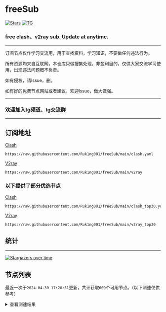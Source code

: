 # freeSub
[![Stars](https://img.shields.io/github/stars/Ruk1ng001/freeSub)](https://github.com/Ruk1ng001/freeSub/stargazers)
[![TG](https://img.shields.io/badge/Telegram-gray?logo=Telegram)](https://t.me/Ruk1ng001)
### free clash、v2ray sub. Update at anytime.

---

订阅节点仅作学习交流用，用于查找资料，学习知识，不要做任何违法行为。

所有资源均来自互联网，本仓库只做搜集处理，非盈利目的，仅供大家交流学习使用，出现违法问题概不负责。

如有侵权，请Issue，删。

如有好的免费节点网站或者建议，欢迎Issue，做大做强。

---

### 欢迎加入[tg频道](https://t.me/Ruk1ng001)、[tg交流群](https://t.me/+-e-b04EE5Cw2NmU1)

---

## 订阅地址
[Clash](https://raw.githubusercontent.com/Ruk1ng001/freeSub/main/clash.yaml)
```
https://raw.githubusercontent.com/Ruk1ng001/freeSub/main/clash.yaml
```
[V2ray](https://raw.githubusercontent.com/Ruk1ng001/freeSub/main/v2ray)
```
https://raw.githubusercontent.com/Ruk1ng001/freeSub/main/v2ray
```
### 以下提供了部分优选节点

[Clash](https://raw.githubusercontent.com/Ruk1ng001/freeSub/main/clash_top30.yaml)
```
https://raw.githubusercontent.com/Ruk1ng001/freeSub/main/clash_top30.yaml
```
[V2ray](https://raw.githubusercontent.com/Ruk1ng001/freeSub/main/v2ray_top30)
```
https://raw.githubusercontent.com/Ruk1ng001/freeSub/main/v2ray_top30
```

## 统计

---

[![Stargazers over time](https://starchart.cc/Ruk1ng001/freeSub.svg)](https://starchart.cc/Ruk1ng001/freeSub)

## 节点列表

最近一次于`2024-04-30 17:20:51`更新，共计获取`609`个可用节点。（以下测速仅供参考）

<details> <summary>查看测速结果</summary>

| 序号 | 节点 | 带宽 | 延迟 |
|:--:|:--:|:--:|:--:|
 | 1 | github.com/Ruk1ng001_1327252134 | 1.69MB/s | 439.00ms |
 | 2 | github.com/Ruk1ng001_-1309194857 | 1.65MB/s | 444.00ms |
 | 3 | github.com/Ruk1ng001_626559234 | 1.62MB/s | 463.00ms |
 | 4 | github.com/Ruk1ng001_-998442850 | 1.54MB/s | 510.00ms |
 | 5 | github.com/Ruk1ng001_-2108125779 | 1.52MB/s | 472.00ms |
 | 6 | github.com/Ruk1ng001_-531640239 | 1.52MB/s | 480.00ms |
 | 7 | github.com/Ruk1ng001_282434535 | 1.52MB/s | 508.00ms |
 | 8 | github.com/Ruk1ng001_-77459827 | 1.50MB/s | 485.00ms |
 | 9 | github.com/Ruk1ng001_-1186588292 | 1.49MB/s | 472.00ms |
 | 10 | github.com/Ruk1ng001_-2116803801 | 1.45MB/s | 498.00ms |
 | 11 | github.com/Ruk1ng001_1410094828 | 1.45MB/s | 501.00ms |
 | 12 | github.com/Ruk1ng001_446886979 | 1.44MB/s | 503.00ms |
 | 13 | github.com/Ruk1ng001_-1873811878 | 1.43MB/s | 494.00ms |
 | 14 | github.com/Ruk1ng001_856261957 | 1.42MB/s | 550.00ms |
 | 15 | github.com/Ruk1ng001_1870798677 | 1.39MB/s | 537.00ms |
 | 16 | github.com/Ruk1ng001_-1604217019 | 1.38MB/s | 450.00ms |
 | 17 | github.com/Ruk1ng001_275396915 | 1.38MB/s | 517.00ms |
 | 18 | github.com/Ruk1ng001_735593585 | 1.37MB/s | 469.00ms |
 | 19 | github.com/Ruk1ng001_-568126009 | 1.37MB/s | 543.00ms |
 | 20 | github.com/Ruk1ng001_777700868 | 1.36MB/s | 428.00ms |
 | 21 | github.com/Ruk1ng001_-2138724128 | 1.36MB/s | 575.00ms |
 | 22 | github.com/Ruk1ng001_-701248042 | 1.35MB/s | 567.00ms |
 | 23 | github.com/Ruk1ng001_-1925795376 | 1.34MB/s | 544.00ms |
 | 24 | github.com/Ruk1ng001_1453958981 | 1.33MB/s | 581.00ms |
 | 25 | github.com/Ruk1ng001_231109008 | 1.32MB/s | 577.00ms |
 | 26 | github.com/Ruk1ng001_1377696017 | 1.31MB/s | 548.00ms |
 | 27 | github.com/Ruk1ng001_-734276763 | 1.29MB/s | 510.00ms |
 | 28 | github.com/Ruk1ng001_138898346 | 1.26MB/s | 564.00ms |
 | 29 | github.com/Ruk1ng001_-72686330 | 1.25MB/s | 471.00ms |
 | 30 | github.com/Ruk1ng001_-1216960561 | 1.24MB/s | 534.00ms |
 | 31 | github.com/Ruk1ng001_-50789099 | 1.22MB/s | 584.00ms |
 | 32 | github.com/Ruk1ng001_-1888079927 | 1.21MB/s | 646.00ms |
 | 33 | github.com/Ruk1ng001_2096896623 | 1.21MB/s | 642.00ms |
 | 34 | github.com/Ruk1ng001_1811181107 | 1.19MB/s | 619.00ms |
 | 35 | github.com/Ruk1ng001_1166538568 | 1.17MB/s | 539.00ms |
 | 36 | github.com/Ruk1ng001_1182001113 | 1.16MB/s | 664.00ms |
 | 37 | github.com/Ruk1ng001_-1136375366 | 1.16MB/s | 601.00ms |
 | 38 | github.com/Ruk1ng001_-1071779737 | 1.15MB/s | 594.00ms |
 | 39 | github.com/Ruk1ng001_1924843431 | 1.15MB/s | 594.00ms |
 | 40 | github.com/Ruk1ng001_924727498 | 1.15MB/s | 670.00ms |
 | 41 | github.com/Ruk1ng001_653986276 | 1.15MB/s | 685.00ms |
 | 42 | github.com/Ruk1ng001_2071703730 | 1.11MB/s | 658.00ms |
 | 43 | github.com/Ruk1ng001_-1709929798 | 1.11MB/s | 621.00ms |
 | 44 | github.com/Ruk1ng001_810658965 | 1.11MB/s | 396.00ms |
 | 45 | github.com/Ruk1ng001_-1415195618 | 1.10MB/s | 671.00ms |
 | 46 | github.com/Ruk1ng001_782415132 | 1.09MB/s | 535.00ms |
 | 47 | github.com/Ruk1ng001_308458359 | 1.09MB/s | 619.00ms |
 | 48 | github.com/Ruk1ng001_-1772344400 | 1.09MB/s | 654.00ms |
 | 49 | github.com/Ruk1ng001_585527989 | 1.08MB/s | 707.00ms |
 | 50 | github.com/Ruk1ng001_-755456810 | 1.08MB/s | 707.00ms |
 | 51 | github.com/Ruk1ng001_-425528234 | 1.08MB/s | 693.00ms |
 | 52 | github.com/Ruk1ng001_1045673273 | 1.07MB/s | 729.00ms |
 | 53 | github.com/Ruk1ng001_-1888583703 | 1.06MB/s | 572.00ms |
 | 54 | github.com/Ruk1ng001_-1234708147 | 1.06MB/s | 638.00ms |
 | 55 | github.com/Ruk1ng001_971860793 | 1.05MB/s | 719.00ms |
 | 56 | github.com/Ruk1ng001_2010002647 | 1.04MB/s | 586.00ms |
 | 57 | github.com/Ruk1ng001_1642166687 | 1.04MB/s | 350.00ms |
 | 58 | github.com/Ruk1ng001_-567240282 | 1.04MB/s | 560.00ms |
 | 59 | github.com/Ruk1ng001_-1642793750 | 1.04MB/s | 707.00ms |
 | 60 | github.com/Ruk1ng001_-153782653 | 1.04MB/s | 525.00ms |
 | 61 | github.com/Ruk1ng001_282268277 | 1.03MB/s | 748.00ms |
 | 62 | github.com/Ruk1ng001_71355846 | 1.03MB/s | 708.00ms |
 | 63 | github.com/Ruk1ng001_-597142342 | 1.03MB/s | 614.00ms |
 | 64 | github.com/Ruk1ng001_682527647 | 1.03MB/s | 758.00ms |
 | 65 | github.com/Ruk1ng001_-467817234 | 1.03MB/s | 643.00ms |
 | 66 | github.com/Ruk1ng001_-707110634 | 1.03MB/s | 615.00ms |
 | 67 | github.com/Ruk1ng001_1556211124 | 1.01MB/s | 741.00ms |
 | 68 | github.com/Ruk1ng001_734757841 | 1.01MB/s | 726.00ms |
 | 69 | github.com/Ruk1ng001_-993462027 | 1.01MB/s | 760.00ms |
 | 70 | github.com/Ruk1ng001_-1238035414 | 1.00MB/s | 653.00ms |
 | 71 | github.com/Ruk1ng001_107634401 | 1020.00KB/s | 760.00ms |
 | 72 | github.com/Ruk1ng001_-1578979858 | 1010.40KB/s | 810.00ms |
 | 73 | github.com/Ruk1ng001_-2118448033 | 1008.77KB/s | 564.00ms |
 | 74 | github.com/Ruk1ng001_1942222370 | 993.88KB/s | 856.00ms |
 | 75 | github.com/Ruk1ng001_-1809809986 | 990.72KB/s | 692.00ms |
 | 76 | github.com/Ruk1ng001_1072752017 | 985.90KB/s | 843.00ms |
 | 77 | github.com/Ruk1ng001_1419532988 | 972.93KB/s | 682.00ms |
 | 78 | github.com/Ruk1ng001_-483499846 | 966.28KB/s | 752.00ms |
 | 79 | github.com/Ruk1ng001_-824913966 | 965.42KB/s | 651.00ms |
 | 80 | github.com/Ruk1ng001_769386145 | 954.48KB/s | 763.00ms |
 | 81 | github.com/Ruk1ng001_-598245319 | 953.41KB/s | 590.00ms |
 | 82 | github.com/Ruk1ng001_-1008720777 | 945.32KB/s | 775.00ms |
 | 83 | github.com/Ruk1ng001_-788294961 | 941.32KB/s | 798.00ms |
 | 84 | github.com/Ruk1ng001_1633485633 | 936.35KB/s | 865.00ms |
 | 85 | github.com/Ruk1ng001_1935335904 | 931.45KB/s | 675.00ms |
 | 86 | github.com/Ruk1ng001_1821805418 | 926.89KB/s | 793.00ms |
 | 87 | github.com/Ruk1ng001_1265275815 | 923.12KB/s | 533.00ms |
 | 88 | github.com/Ruk1ng001_-1577984427 | 922.86KB/s | 871.00ms |
 | 89 | github.com/Ruk1ng001_-194427570 | 920.73KB/s | 876.00ms |
 | 90 | github.com/Ruk1ng001_-1435044134 | 918.65KB/s | 733.00ms |
 | 91 | github.com/Ruk1ng001_1129676897 | 903.08KB/s | 580.00ms |
 | 92 | github.com/Ruk1ng001_-517348931 | 898.34KB/s | 678.00ms |
 | 93 | github.com/Ruk1ng001_900429189 | 886.99KB/s | 779.00ms |
 | 94 | github.com/Ruk1ng001_816734664 | 884.75KB/s | 663.00ms |
 | 95 | github.com/Ruk1ng001_1221215248 | 875.00KB/s | 864.00ms |
 | 96 | github.com/Ruk1ng001_-495140266 | 872.35KB/s | 850.00ms |
 | 97 | github.com/Ruk1ng001_-434239638 | 870.65KB/s | 773.00ms |
 | 98 | github.com/Ruk1ng001_-944008454 | 860.90KB/s | 882.00ms |
 | 99 | github.com/Ruk1ng001_1137806848 | 858.82KB/s | 680.00ms |
 | 100 | github.com/Ruk1ng001_-419469399 | 849.37KB/s | 360.00ms |
 | 101 | github.com/Ruk1ng001_1304310773 | 849.18KB/s | 718.00ms |
 | 102 | github.com/Ruk1ng001_-257165990 | 848.85KB/s | 716.00ms |
 | 103 | github.com/Ruk1ng001_1886975613 | 846.95KB/s | 670.00ms |
 | 104 | github.com/Ruk1ng001_1641710100 | 843.12KB/s | 585.00ms |
 | 105 | github.com/Ruk1ng001_-1088634952 | 835.92KB/s | 689.00ms |
 | 106 | github.com/Ruk1ng001_-873317885 | 833.98KB/s | 797.00ms |
 | 107 | github.com/Ruk1ng001_-1421396774 | 833.15KB/s | 886.00ms |
 | 108 | github.com/Ruk1ng001_1106085003 | 832.18KB/s | 582.00ms |
 | 109 | github.com/Ruk1ng001_-240870758 | 830.29KB/s | 731.00ms |
 | 110 | github.com/Ruk1ng001_1874352094 | 829.61KB/s | 720.00ms |
 | 111 | github.com/Ruk1ng001_229826594 | 814.07KB/s | 725.00ms |
 | 112 | github.com/Ruk1ng001_-478845554 | 805.95KB/s | 887.00ms |
 | 113 | github.com/Ruk1ng001_629478489 | 798.58KB/s | 807.00ms |
 | 114 | github.com/Ruk1ng001_1021448339 | 795.90KB/s | 519.00ms |
 | 115 | github.com/Ruk1ng001_878750351 | 795.65KB/s | 349.00ms |
 | 116 | github.com/Ruk1ng001_-37944434 | 789.70KB/s | 989.00ms |
 | 117 | github.com/Ruk1ng001_642084757 | 788.00KB/s | 776.00ms |
 | 118 | github.com/Ruk1ng001_908448755 | 785.29KB/s | 585.00ms |
 | 119 | github.com/Ruk1ng001_477423440 | 773.68KB/s | 935.00ms |
 | 120 | github.com/Ruk1ng001_2047944952 | 761.58KB/s | 754.00ms |
 | 121 | github.com/Ruk1ng001_1788757087 | 761.09KB/s | 478.00ms |
 | 122 | github.com/Ruk1ng001_2130424477 | 755.76KB/s | 290.00ms |
 | 123 | github.com/Ruk1ng001_-1900273635 | 748.72KB/s | 861.00ms |
 | 124 | github.com/Ruk1ng001_395831772 | 748.65KB/s | 895.00ms |
 | 125 | github.com/Ruk1ng001_-255046126 | 748.58KB/s | 906.00ms |
 | 126 | github.com/Ruk1ng001_374316879 | 746.27KB/s | 1074.00ms |
 | 127 | github.com/Ruk1ng001_383611653 | 743.94KB/s | 642.00ms |
 | 128 | github.com/Ruk1ng001_1338778295 | 718.38KB/s | 577.00ms |
 | 129 | github.com/Ruk1ng001_522134448 | 717.72KB/s | 885.00ms |
 | 130 | github.com/Ruk1ng001_1435278059 | 712.38KB/s | 846.00ms |
 | 131 | github.com/Ruk1ng001_1254918328 | 707.17KB/s | 747.00ms |
 | 132 | github.com/Ruk1ng001_-677114025 | 707.02KB/s | 571.00ms |
 | 133 | github.com/Ruk1ng001_3363193 | 703.35KB/s | 901.00ms |
 | 134 | github.com/Ruk1ng001_-572057280 | 694.20KB/s | 730.00ms |
 | 135 | github.com/Ruk1ng001_-86064810 | 688.47KB/s | 964.00ms |
 | 136 | github.com/Ruk1ng001_-1133540955 | 687.38KB/s | 1188.00ms |
 | 137 | github.com/Ruk1ng001_-1719116152 | 686.00KB/s | 995.00ms |
 | 138 | github.com/Ruk1ng001_952073187 | 680.34KB/s | 994.00ms |
 | 139 | github.com/Ruk1ng001_-523261512 | 678.55KB/s | 721.00ms |
 | 140 | github.com/Ruk1ng001_-1578816658 | 673.68KB/s | 1029.00ms |
 | 141 | github.com/Ruk1ng001_1784462142 | 673.60KB/s | 995.00ms |
 | 142 | github.com/Ruk1ng001_1910471879 | 669.91KB/s | 733.00ms |
 | 143 | github.com/Ruk1ng001_-1997242751 | 667.62KB/s | 682.00ms |
 | 144 | github.com/Ruk1ng001_-2106970017 | 667.18KB/s | 522.00ms |
 | 145 | github.com/Ruk1ng001_-505067315 | 666.41KB/s | 802.00ms |
 | 146 | github.com/Ruk1ng001_1440151944 | 664.34KB/s | 977.00ms |
 | 147 | github.com/Ruk1ng001_-137273088 | 661.17KB/s | 798.00ms |
 | 148 | github.com/Ruk1ng001_-42002960 | 660.32KB/s | 843.00ms |
 | 149 | github.com/Ruk1ng001_-406873297 | 657.97KB/s | 951.00ms |
 | 150 | github.com/Ruk1ng001_549349443 | 657.79KB/s | 983.00ms |
 | 151 | github.com/Ruk1ng001_781959058 | 654.70KB/s | 788.00ms |
 | 152 | github.com/Ruk1ng001_-2049361601 | 654.07KB/s | 497.00ms |
 | 153 | github.com/Ruk1ng001_424324154 | 649.52KB/s | 606.00ms |
 | 154 | github.com/Ruk1ng001_-501089308 | 643.18KB/s | 844.00ms |
 | 155 | github.com/Ruk1ng001_-1162869368 | 639.32KB/s | 690.00ms |
 | 156 | github.com/Ruk1ng001_93801929 | 637.93KB/s | 989.00ms |
 | 157 | github.com/Ruk1ng001_-248137054 | 636.20KB/s | 1048.00ms |
 | 158 | github.com/Ruk1ng001_97225324 | 632.34KB/s | 906.00ms |
 | 159 | github.com/Ruk1ng001_1547761059 | 628.20KB/s | 1007.00ms |
 | 160 | github.com/Ruk1ng001_1608786824 | 627.02KB/s | 838.00ms |
 | 161 | github.com/Ruk1ng001_459805784 | 626.91KB/s | 1019.00ms |
 | 162 | github.com/Ruk1ng001_1864778339 | 621.82KB/s | 1236.00ms |
 | 163 | github.com/Ruk1ng001_-249614428 | 616.35KB/s | 570.00ms |
 | 164 | github.com/Ruk1ng001_518253099 | 616.01KB/s | 1028.00ms |
 | 165 | github.com/Ruk1ng001_-409105212 | 615.46KB/s | 867.00ms |
 | 166 | github.com/Ruk1ng001_-1648411272 | 614.69KB/s | 874.00ms |
 | 167 | github.com/Ruk1ng001_-546305627 | 614.04KB/s | 1003.00ms |
 | 168 | github.com/Ruk1ng001_1367173769 | 613.35KB/s | 1011.00ms |
 | 169 | github.com/Ruk1ng001_-1882487804 | 612.12KB/s | 814.00ms |
 | 170 | github.com/Ruk1ng001_1409235321 | 608.41KB/s | 912.00ms |
 | 171 | github.com/Ruk1ng001_960977133 | 607.33KB/s | 859.00ms |
 | 172 | github.com/Ruk1ng001_402196054 | 607.01KB/s | 466.00ms |
 | 173 | github.com/Ruk1ng001_-167904798 | 605.22KB/s | 1187.00ms |
 | 174 | github.com/Ruk1ng001_168259977 | 601.25KB/s | 1048.00ms |
 | 175 | github.com/Ruk1ng001_1873065843 | 598.44KB/s | 1095.00ms |
 | 176 | github.com/Ruk1ng001_102376345 | 597.67KB/s | 833.00ms |
 | 177 | github.com/Ruk1ng001_-756814021 | 595.67KB/s | 1135.00ms |
 | 178 | github.com/Ruk1ng001_-349812897 | 593.52KB/s | 844.00ms |
 | 179 | github.com/Ruk1ng001_-63059585 | 591.81KB/s | 1226.00ms |
 | 180 | github.com/Ruk1ng001_-651072117 | 590.27KB/s | 657.00ms |
 | 181 | github.com/Ruk1ng001_997846226 | 589.68KB/s | 736.00ms |
 | 182 | github.com/Ruk1ng001_-1159623880 | 588.30KB/s | 981.00ms |
 | 183 | github.com/Ruk1ng001_-1984002103 | 586.70KB/s | 1054.00ms |
 | 184 | github.com/Ruk1ng001_-902241499 | 584.59KB/s | 1423.00ms |
 | 185 | github.com/Ruk1ng001_-954555404 | 583.44KB/s | 782.00ms |
 | 186 | github.com/Ruk1ng001_-1608421029 | 582.17KB/s | 1189.00ms |
 | 187 | github.com/Ruk1ng001_1238702783 | 581.17KB/s | 870.00ms |
 | 188 | github.com/Ruk1ng001_-1205185179 | 581.05KB/s | 1148.00ms |
 | 189 | github.com/Ruk1ng001_-364953409 | 579.64KB/s | 990.00ms |
 | 190 | github.com/Ruk1ng001_-2124455810 | 576.59KB/s | 900.00ms |
 | 191 | github.com/Ruk1ng001_493483435 | 570.78KB/s | 1000.00ms |
 | 192 | github.com/Ruk1ng001_-1268806120 | 570.60KB/s | 1011.00ms |
 | 193 | github.com/Ruk1ng001_691883378 | 568.84KB/s | 711.00ms |
 | 194 | github.com/Ruk1ng001_819888097 | 568.02KB/s | 982.00ms |
 | 195 | github.com/Ruk1ng001_1021822820 | 567.36KB/s | 805.00ms |
 | 196 | github.com/Ruk1ng001_-84741307 | 564.69KB/s | 1174.00ms |
 | 197 | github.com/Ruk1ng001_-1272088934 | 564.19KB/s | 1140.00ms |
 | 198 | github.com/Ruk1ng001_-396496849 | 558.88KB/s | 985.00ms |
 | 199 | github.com/Ruk1ng001_-32484490 | 558.46KB/s | 959.00ms |
 | 200 | github.com/Ruk1ng001_-49917432 | 548.75KB/s | 959.00ms |
 | 201 | github.com/Ruk1ng001_-1535153810 | 540.51KB/s | 1222.00ms |
 | 202 | github.com/Ruk1ng001_1563628354 | 540.31KB/s | 889.00ms |
 | 203 | github.com/Ruk1ng001_1963835180 | 534.03KB/s | 958.00ms |
 | 204 | github.com/Ruk1ng001_-471467992 | 532.35KB/s | 968.00ms |
 | 205 | github.com/Ruk1ng001_-1888476486 | 531.77KB/s | 1012.00ms |
 | 206 | github.com/Ruk1ng001_-1211456423 | 530.69KB/s | 1038.00ms |
 | 207 | github.com/Ruk1ng001_-1543227835 | 527.77KB/s | 1298.00ms |
 | 208 | github.com/Ruk1ng001_133803044 | 527.64KB/s | 1107.00ms |
 | 209 | github.com/Ruk1ng001_1542730994 | 524.99KB/s | 1361.00ms |
 | 210 | github.com/Ruk1ng001_915596679 | 522.14KB/s | 868.00ms |
 | 211 | github.com/Ruk1ng001_109084235 | 522.03KB/s | 1520.00ms |
 | 212 | github.com/Ruk1ng001_1005479842 | 521.56KB/s | 1027.00ms |
 | 213 | github.com/Ruk1ng001_-831811824 | 519.95KB/s | 1396.00ms |
 | 214 | github.com/Ruk1ng001_-1756876630 | 519.85KB/s | 930.00ms |
 | 215 | github.com/Ruk1ng001_369635224 | 519.66KB/s | 806.00ms |
 | 216 | github.com/Ruk1ng001_-1966908762 | 517.31KB/s | 766.00ms |
 | 217 | github.com/Ruk1ng001_-1076024747 | 516.56KB/s | 866.00ms |
 | 218 | github.com/Ruk1ng001_-1533649054 | 512.33KB/s | 1092.00ms |
 | 219 | github.com/Ruk1ng001_233893109 | 510.38KB/s | 1183.00ms |
 | 220 | github.com/Ruk1ng001_1022491906 | 510.09KB/s | 1029.00ms |
 | 221 | github.com/Ruk1ng001_-1405720368 | 509.61KB/s | 1479.00ms |
 | 222 | github.com/Ruk1ng001_729393078 | 509.41KB/s | 838.00ms |
 | 223 | github.com/Ruk1ng001_-1029738117 | 508.27KB/s | 1018.00ms |
 | 224 | github.com/Ruk1ng001_-611808185 | 507.54KB/s | 655.00ms |
 | 225 | github.com/Ruk1ng001_-1832242244 | 502.66KB/s | 852.00ms |
 | 226 | github.com/Ruk1ng001_125156137 | 500.48KB/s | 806.00ms |
 | 227 | github.com/Ruk1ng001_636729073 | 500.13KB/s | 628.00ms |
 | 228 | github.com/Ruk1ng001_1377633670 | 498.09KB/s | 949.00ms |
 | 229 | github.com/Ruk1ng001_-2100351759 | 495.00KB/s | 1616.00ms |
 | 230 | github.com/Ruk1ng001_1650167652 | 494.10KB/s | 1144.00ms |
 | 231 | github.com/Ruk1ng001_1034331182 | 491.91KB/s | 1600.00ms |
 | 232 | github.com/Ruk1ng001_-1973774902 | 491.60KB/s | 1347.00ms |
 | 233 | github.com/Ruk1ng001_1063780176 | 491.49KB/s | 1098.00ms |
 | 234 | github.com/Ruk1ng001_1472351678 | 489.42KB/s | 1618.00ms |
 | 235 | github.com/Ruk1ng001_26277396 | 484.68KB/s | 975.00ms |
 | 236 | github.com/Ruk1ng001_1104480626 | 483.82KB/s | 1388.00ms |
 | 237 | github.com/Ruk1ng001_312909006 | 483.34KB/s | 878.00ms |
 | 238 | github.com/Ruk1ng001_-1847301232 | 483.26KB/s | 869.00ms |
 | 239 | github.com/Ruk1ng001_-1299854159 | 481.10KB/s | 1252.00ms |
 | 240 | github.com/Ruk1ng001_409156250 | 479.10KB/s | 1240.00ms |
 | 241 | github.com/Ruk1ng001_459534470 | 478.76KB/s | 1674.00ms |
 | 242 | github.com/Ruk1ng001_1732866258 | 478.71KB/s | 1396.00ms |
 | 243 | github.com/Ruk1ng001_-1361779756 | 474.78KB/s | 1400.00ms |
 | 244 | github.com/Ruk1ng001_-275502147 | 473.85KB/s | 666.00ms |
 | 245 | github.com/Ruk1ng001_787301441 | 473.03KB/s | 721.00ms |
 | 246 | github.com/Ruk1ng001_788448794 | 472.98KB/s | 1086.00ms |
 | 247 | github.com/Ruk1ng001_2054894954 | 472.79KB/s | 1577.00ms |
 | 248 | github.com/Ruk1ng001_-536841517 | 471.92KB/s | 702.00ms |
 | 249 | github.com/Ruk1ng001_-1986465562 | 470.24KB/s | 1696.00ms |
 | 250 | github.com/Ruk1ng001_-899982482 | 470.08KB/s | 1325.00ms |
 | 251 | github.com/Ruk1ng001_1611051130 | 468.59KB/s | 867.00ms |
 | 252 | github.com/Ruk1ng001_-352530556 | 467.61KB/s | 1608.00ms |
 | 253 | github.com/Ruk1ng001_-1281754856 | 467.19KB/s | 803.00ms |
 | 254 | github.com/Ruk1ng001_-1268284614 | 466.50KB/s | 753.00ms |
 | 255 | github.com/Ruk1ng001_2058909310 | 464.81KB/s | 823.00ms |
 | 256 | github.com/Ruk1ng001_-503236192 | 463.88KB/s | 1330.00ms |
 | 257 | github.com/Ruk1ng001_-1238365352 | 460.11KB/s | 887.00ms |
 | 258 | github.com/Ruk1ng001_524000952 | 458.39KB/s | 1606.00ms |
 | 259 | github.com/Ruk1ng001_-487334048 | 454.68KB/s | 964.00ms |
 | 260 | github.com/Ruk1ng001_-434564894 | 454.09KB/s | 1358.00ms |
 | 261 | github.com/Ruk1ng001_-1135230246 | 445.74KB/s | 1106.00ms |
 | 262 | github.com/Ruk1ng001_1132634313 | 445.66KB/s | 1347.00ms |
 | 263 | github.com/Ruk1ng001_-318675314 | 444.17KB/s | 870.00ms |
 | 264 | github.com/Ruk1ng001_482145170 | 443.66KB/s | 948.00ms |
 | 265 | github.com/Ruk1ng001_-1851879389 | 442.98KB/s | 656.00ms |
 | 266 | github.com/Ruk1ng001_215284555 | 439.82KB/s | 1238.00ms |
 | 267 | github.com/Ruk1ng001_690558285 | 438.09KB/s | 1648.00ms |
 | 268 | github.com/Ruk1ng001_-2005028671 | 437.75KB/s | 694.00ms |
 | 269 | github.com/Ruk1ng001_-1019443461 | 436.10KB/s | 1351.00ms |
 | 270 | github.com/Ruk1ng001_1473183310 | 433.93KB/s | 851.00ms |
 | 271 | github.com/Ruk1ng001_-733404278 | 433.50KB/s | 1082.00ms |
 | 272 | github.com/Ruk1ng001_570977257 | 430.58KB/s | 1497.00ms |
 | 273 | github.com/Ruk1ng001_754931952 | 429.99KB/s | 762.00ms |
 | 274 | github.com/Ruk1ng001_945539509 | 427.87KB/s | 1283.00ms |
 | 275 | github.com/Ruk1ng001_996581410 | 425.43KB/s | 1353.00ms |
 | 276 | github.com/Ruk1ng001_260636008 | 420.54KB/s | 855.00ms |
 | 277 | github.com/Ruk1ng001_-751238893 | 418.85KB/s | 799.00ms |
 | 278 | github.com/Ruk1ng001_555764971 | 415.51KB/s | 1111.00ms |
 | 279 | github.com/Ruk1ng001_-128805538 | 413.86KB/s | 1071.00ms |
 | 280 | github.com/Ruk1ng001_65980438 | 412.89KB/s | 1455.00ms |
 | 281 | github.com/Ruk1ng001_-770103766 | 412.69KB/s | 804.00ms |
 | 282 | github.com/Ruk1ng001_-5070922 | 406.94KB/s | 1220.00ms |
 | 283 | github.com/Ruk1ng001_-1877140180 | 406.54KB/s | 1070.00ms |
 | 284 | github.com/Ruk1ng001_-1874906732 | 406.13KB/s | 1637.00ms |
 | 285 | github.com/Ruk1ng001_867457294 | 405.91KB/s | 1400.00ms |
 | 286 | github.com/Ruk1ng001_-468151809 | 405.06KB/s | 1448.00ms |
 | 287 | github.com/Ruk1ng001_1064254854 | 404.79KB/s | 1695.00ms |
 | 288 | github.com/Ruk1ng001_116797288 | 403.07KB/s | 1164.00ms |
 | 289 | github.com/Ruk1ng001_-385361916 | 400.33KB/s | 1704.00ms |
 | 290 | github.com/Ruk1ng001_2054230047 | 398.20KB/s | 1608.00ms |
 | 291 | github.com/Ruk1ng001_1656816604 | 395.07KB/s | 1308.00ms |
 | 292 | github.com/Ruk1ng001_796916901 | 391.46KB/s | 867.00ms |
 | 293 | github.com/Ruk1ng001_703600976 | 390.04KB/s | 1038.00ms |
 | 294 | github.com/Ruk1ng001_1630644596 | 387.83KB/s | 1320.00ms |
 | 295 | github.com/Ruk1ng001_2013146544 | 386.05KB/s | 836.00ms |
 | 296 | github.com/Ruk1ng001_612511943 | 385.89KB/s | 1183.00ms |
 | 297 | github.com/Ruk1ng001_-1455602205 | 384.81KB/s | 1362.00ms |
 | 298 | github.com/Ruk1ng001_628477826 | 384.27KB/s | 1204.00ms |
 | 299 | github.com/Ruk1ng001_636687194 | 381.50KB/s | 1478.00ms |
 | 300 | github.com/Ruk1ng001_932951852 | 381.34KB/s | 898.00ms |
 | 301 | github.com/Ruk1ng001_-744266098 | 376.08KB/s | 965.00ms |
 | 302 | github.com/Ruk1ng001_-876668655 | 372.04KB/s | 1264.00ms |
 | 303 | github.com/Ruk1ng001_-139858170 | 368.80KB/s | 1461.00ms |
 | 304 | github.com/Ruk1ng001_631225714 | 367.74KB/s | 1489.00ms |
 | 305 | github.com/Ruk1ng001_-1959873306 | 365.80KB/s | 1357.00ms |
 | 306 | github.com/Ruk1ng001_34491053 | 363.82KB/s | 844.00ms |
 | 307 | github.com/Ruk1ng001_-922419383 | 362.75KB/s | 1277.00ms |
 | 308 | github.com/Ruk1ng001_1997544007 | 361.46KB/s | 1294.00ms |
 | 309 | github.com/Ruk1ng001_1695599451 | 358.17KB/s | 1294.00ms |
 | 310 | github.com/Ruk1ng001_1159366513 | 357.91KB/s | 1276.00ms |
 | 311 | github.com/Ruk1ng001_128282369 | 357.59KB/s | 1319.00ms |
 | 312 | github.com/Ruk1ng001_1086182166 | 357.58KB/s | 1128.00ms |
 | 313 | github.com/Ruk1ng001_833836206 | 357.49KB/s | 1610.00ms |
 | 314 | github.com/Ruk1ng001_-550961940 | 356.87KB/s | 1298.00ms |
 | 315 | github.com/Ruk1ng001_541554949 | 356.14KB/s | 1342.00ms |
 | 316 | github.com/Ruk1ng001_39471365 | 355.81KB/s | 1843.00ms |
 | 317 | github.com/Ruk1ng001_-1033373014 | 355.36KB/s | 1302.00ms |
 | 318 | github.com/Ruk1ng001_279113849 | 355.31KB/s | 1448.00ms |
 | 319 | github.com/Ruk1ng001_1694492034 | 354.98KB/s | 1308.00ms |
 | 320 | github.com/Ruk1ng001_1024834280 | 354.65KB/s | 1397.00ms |
 | 321 | github.com/Ruk1ng001_-1693441261 | 352.72KB/s | 1334.00ms |
 | 322 | github.com/Ruk1ng001_-1644664169 | 352.44KB/s | 1310.00ms |
 | 323 | github.com/Ruk1ng001_1896527406 | 351.64KB/s | 1546.00ms |
 | 324 | github.com/Ruk1ng001_-902940080 | 351.64KB/s | 1008.00ms |
 | 325 | github.com/Ruk1ng001_678742187 | 351.13KB/s | 1346.00ms |
 | 326 | github.com/Ruk1ng001_-459808058 | 351.04KB/s | 1989.00ms |
 | 327 | github.com/Ruk1ng001_-1316613253 | 350.87KB/s | 1343.00ms |
 | 328 | github.com/Ruk1ng001_-1550720840 | 350.75KB/s | 1299.00ms |
 | 329 | github.com/Ruk1ng001_-1142406570 | 350.74KB/s | 1312.00ms |
 | 330 | github.com/Ruk1ng001_2121237236 | 350.72KB/s | 1333.00ms |
 | 331 | github.com/Ruk1ng001_1092046360 | 350.40KB/s | 1333.00ms |
 | 332 | github.com/Ruk1ng001_1108544810 | 350.22KB/s | 1112.00ms |
 | 333 | github.com/Ruk1ng001_1949967994 | 349.98KB/s | 1399.00ms |
 | 334 | github.com/Ruk1ng001_1716491296 | 349.61KB/s | 1364.00ms |
 | 335 | github.com/Ruk1ng001_-1073445318 | 348.83KB/s | 1806.00ms |
 | 336 | github.com/Ruk1ng001_-597429578 | 348.61KB/s | 1381.00ms |
 | 337 | github.com/Ruk1ng001_-1554042257 | 346.70KB/s | 595.00ms |
 | 338 | github.com/Ruk1ng001_-1058262973 | 346.58KB/s | 914.00ms |
 | 339 | github.com/Ruk1ng001_-73216429 | 346.53KB/s | 1297.00ms |
 | 340 | github.com/Ruk1ng001_1302227927 | 345.42KB/s | 1323.00ms |
 | 341 | github.com/Ruk1ng001_1443034184 | 344.90KB/s | 1111.00ms |
 | 342 | github.com/Ruk1ng001_-1663053914 | 344.61KB/s | 1229.00ms |
 | 343 | github.com/Ruk1ng001_1469895651 | 344.61KB/s | 2108.00ms |
 | 344 | github.com/Ruk1ng001_-383658975 | 344.33KB/s | 1378.00ms |
 | 345 | github.com/Ruk1ng001_1302235713 | 343.48KB/s | 1310.00ms |
 | 346 | github.com/Ruk1ng001_278173029 | 342.81KB/s | 1395.00ms |
 | 347 | github.com/Ruk1ng001_-687864296 | 341.97KB/s | 1309.00ms |
 | 348 | github.com/Ruk1ng001_-1261647008 | 340.90KB/s | 1359.00ms |
 | 349 | github.com/Ruk1ng001_1207854352 | 340.85KB/s | 1399.00ms |
 | 350 | github.com/Ruk1ng001_-2088640999 | 340.35KB/s | 1321.00ms |
 | 351 | github.com/Ruk1ng001_-82696296 | 339.73KB/s | 1320.00ms |
 | 352 | github.com/Ruk1ng001_1674449148 | 339.08KB/s | 1399.00ms |
 | 353 | github.com/Ruk1ng001_913949734 | 338.71KB/s | 1497.00ms |
 | 354 | github.com/Ruk1ng001_481140738 | 338.47KB/s | 1411.00ms |
 | 355 | github.com/Ruk1ng001_-2125238024 | 338.29KB/s | 1352.00ms |
 | 356 | github.com/Ruk1ng001_2029743534 | 337.89KB/s | 1389.00ms |
 | 357 | github.com/Ruk1ng001_-402420749 | 337.07KB/s | 1401.00ms |
 | 358 | github.com/Ruk1ng001_1232719216 | 337.07KB/s | 1348.00ms |
 | 359 | github.com/Ruk1ng001_-1022986302 | 336.87KB/s | 1105.00ms |
 | 360 | github.com/Ruk1ng001_-1154332343 | 336.80KB/s | 1384.00ms |
 | 361 | github.com/Ruk1ng001_-1746372903 | 336.00KB/s | 1465.00ms |
 | 362 | github.com/Ruk1ng001_100610302 | 335.86KB/s | 1551.00ms |
 | 363 | github.com/Ruk1ng001_-1833333062 | 335.55KB/s | 1140.00ms |
 | 364 | github.com/Ruk1ng001_-1301109135 | 335.22KB/s | 2105.00ms |
 | 365 | github.com/Ruk1ng001_511116049 | 335.20KB/s | 1362.00ms |
 | 366 | github.com/Ruk1ng001_1631711533 | 334.71KB/s | 1382.00ms |
 | 367 | github.com/Ruk1ng001_342913673 | 333.76KB/s | 1411.00ms |
 | 368 | github.com/Ruk1ng001_-953610471 | 333.35KB/s | 1356.00ms |
 | 369 | github.com/Ruk1ng001_-90037040 | 333.15KB/s | 785.00ms |
 | 370 | github.com/Ruk1ng001_1444433464 | 332.80KB/s | 1428.00ms |
 | 371 | github.com/Ruk1ng001_-1443719511 | 331.98KB/s | 1388.00ms |
 | 372 | github.com/Ruk1ng001_1136062258 | 331.89KB/s | 1228.00ms |
 | 373 | github.com/Ruk1ng001_-179220045 | 331.51KB/s | 953.00ms |
 | 374 | github.com/Ruk1ng001_-404299681 | 330.12KB/s | 911.00ms |
 | 375 | github.com/Ruk1ng001_1288784666 | 329.82KB/s | 613.00ms |
 | 376 | github.com/Ruk1ng001_891419254 | 329.79KB/s | 1566.00ms |
 | 377 | github.com/Ruk1ng001_-547343472 | 329.51KB/s | 1319.00ms |
 | 378 | github.com/Ruk1ng001_823812887 | 329.11KB/s | 1333.00ms |
 | 379 | github.com/Ruk1ng001_-1403569688 | 328.72KB/s | 1376.00ms |
 | 380 | github.com/Ruk1ng001_-716258890 | 328.70KB/s | 1293.00ms |
 | 381 | github.com/Ruk1ng001_-358444997 | 328.38KB/s | 1460.00ms |
 | 382 | github.com/Ruk1ng001_-1771770708 | 327.88KB/s | 1464.00ms |
 | 383 | github.com/Ruk1ng001_-1558297503 | 327.71KB/s | 1462.00ms |
 | 384 | github.com/Ruk1ng001_-1714789708 | 327.13KB/s | 1803.00ms |
 | 385 | github.com/Ruk1ng001_960175843 | 326.08KB/s | 1366.00ms |
 | 386 | github.com/Ruk1ng001_153898437 | 324.75KB/s | 973.00ms |
 | 387 | github.com/Ruk1ng001_1839802396 | 324.60KB/s | 1413.00ms |
 | 388 | github.com/Ruk1ng001_-1071777199 | 324.29KB/s | 984.00ms |
 | 389 | github.com/Ruk1ng001_683389852 | 323.42KB/s | 1001.00ms |
 | 390 | github.com/Ruk1ng001_2058077940 | 323.38KB/s | 832.00ms |
 | 391 | github.com/Ruk1ng001_233576226 | 323.13KB/s | 1289.00ms |
 | 392 | github.com/Ruk1ng001_1095600423 | 321.89KB/s | 1505.00ms |
 | 393 | github.com/Ruk1ng001_-1891998499 | 320.41KB/s | 1468.00ms |
 | 394 | github.com/Ruk1ng001_-279034010 | 319.55KB/s | 1356.00ms |
 | 395 | github.com/Ruk1ng001_-1292845614 | 316.88KB/s | 918.00ms |
 | 396 | github.com/Ruk1ng001_-1601915654 | 315.16KB/s | 1337.00ms |
 | 397 | github.com/Ruk1ng001_336141647 | 314.45KB/s | 1240.00ms |
 | 398 | github.com/Ruk1ng001_1832424006 | 314.27KB/s | 1341.00ms |
 | 399 | github.com/Ruk1ng001_1177855480 | 313.71KB/s | 1384.00ms |
 | 400 | github.com/Ruk1ng001_-720280661 | 313.27KB/s | 1558.00ms |
 | 401 | github.com/Ruk1ng001_-1001960495 | 313.13KB/s | 338.00ms |
 | 402 | github.com/Ruk1ng001_53801680 | 312.73KB/s | 1016.00ms |
 | 403 | github.com/Ruk1ng001_54239677 | 312.56KB/s | 1661.00ms |
 | 404 | github.com/Ruk1ng001_1384167582 | 311.10KB/s | 1336.00ms |
 | 405 | github.com/Ruk1ng001_266575467 | 309.85KB/s | 1252.00ms |
 | 406 | github.com/Ruk1ng001_-1552320026 | 309.10KB/s | 1467.00ms |
 | 407 | github.com/Ruk1ng001_1725572191 | 308.69KB/s | 1174.00ms |
 | 408 | github.com/Ruk1ng001_-1791477413 | 308.62KB/s | 2145.00ms |
 | 409 | github.com/Ruk1ng001_711096051 | 307.18KB/s | 1498.00ms |
 | 410 | github.com/Ruk1ng001_827572122 | 302.76KB/s | 1376.00ms |
 | 411 | github.com/Ruk1ng001_1278859682 | 302.30KB/s | 1531.00ms |
 | 412 | github.com/Ruk1ng001_-1051191986 | 301.94KB/s | 1497.00ms |
 | 413 | github.com/Ruk1ng001_1125465398 | 301.91KB/s | 1984.00ms |
 | 414 | github.com/Ruk1ng001_-708946382 | 301.15KB/s | 1511.00ms |
 | 415 | github.com/Ruk1ng001_-233541169 | 300.26KB/s | 1248.00ms |
 | 416 | github.com/Ruk1ng001_1016260691 | 298.75KB/s | 1138.00ms |
 | 417 | github.com/Ruk1ng001_-1265510744 | 298.63KB/s | 654.00ms |
 | 418 | github.com/Ruk1ng001_812899496 | 298.62KB/s | 912.00ms |
 | 419 | github.com/Ruk1ng001_660591382 | 298.61KB/s | 731.00ms |
 | 420 | github.com/Ruk1ng001_-934131502 | 298.54KB/s | 1116.00ms |
 | 421 | github.com/Ruk1ng001_1178116026 | 298.45KB/s | 912.00ms |
 | 422 | github.com/Ruk1ng001_-42671774 | 298.45KB/s | 1016.00ms |
 | 423 | github.com/Ruk1ng001_-795787398 | 298.33KB/s | 1144.00ms |
 | 424 | github.com/Ruk1ng001_1951751637 | 298.29KB/s | 946.00ms |
 | 425 | github.com/Ruk1ng001_-1082638339 | 298.20KB/s | 1709.00ms |
 | 426 | github.com/Ruk1ng001_-1559858764 | 298.17KB/s | 755.00ms |
 | 427 | github.com/Ruk1ng001_-553933340 | 298.03KB/s | 1248.00ms |
 | 428 | github.com/Ruk1ng001_411379137 | 298.02KB/s | 886.00ms |
 | 429 | github.com/Ruk1ng001_1993975900 | 297.91KB/s | 1494.00ms |
 | 430 | github.com/Ruk1ng001_1259146146 | 297.84KB/s | 781.00ms |
 | 431 | github.com/Ruk1ng001_-862492042 | 297.83KB/s | 868.00ms |
 | 432 | github.com/Ruk1ng001_108650940 | 297.71KB/s | 1687.00ms |
 | 433 | github.com/Ruk1ng001_396891180 | 297.67KB/s | 535.00ms |
 | 434 | github.com/Ruk1ng001_864906418 | 297.66KB/s | 1019.00ms |
 | 435 | github.com/Ruk1ng001_578463730 | 297.65KB/s | 756.00ms |
 | 436 | github.com/Ruk1ng001_-2101341721 | 297.61KB/s | 1839.00ms |
 | 437 | github.com/Ruk1ng001_1551530121 | 297.58KB/s | 1189.00ms |
 | 438 | github.com/Ruk1ng001_2117687329 | 297.55KB/s | 1252.00ms |
 | 439 | github.com/Ruk1ng001_-386238523 | 297.53KB/s | 1173.00ms |
 | 440 | github.com/Ruk1ng001_2110936256 | 297.48KB/s | 780.00ms |
 | 441 | github.com/Ruk1ng001_-1676334738 | 297.41KB/s | 776.00ms |
 | 442 | github.com/Ruk1ng001_192390370 | 297.37KB/s | 951.00ms |
 | 443 | github.com/Ruk1ng001_1954289474 | 297.26KB/s | 962.00ms |
 | 444 | github.com/Ruk1ng001_-2038148295 | 297.08KB/s | 1471.00ms |
 | 445 | github.com/Ruk1ng001_1119602192 | 296.96KB/s | 713.00ms |
 | 446 | github.com/Ruk1ng001_1048613264 | 296.69KB/s | 780.00ms |
 | 447 | github.com/Ruk1ng001_-102191318 | 294.04KB/s | 1279.00ms |
 | 448 | github.com/Ruk1ng001_-1886715007 | 293.46KB/s | 1491.00ms |
 | 449 | github.com/Ruk1ng001_-824221521 | 291.49KB/s | 1174.00ms |
 | 450 | github.com/Ruk1ng001_290234292 | 290.84KB/s | 1149.00ms |
 | 451 | github.com/Ruk1ng001_1065130515 | 290.15KB/s | 1150.00ms |
 | 452 | github.com/Ruk1ng001_-1179832167 | 289.78KB/s | 1811.00ms |
 | 453 | github.com/Ruk1ng001_913580737 | 288.83KB/s | 1339.00ms |
 | 454 | github.com/Ruk1ng001_-613298081 | 288.75KB/s | 805.00ms |
 | 455 | github.com/Ruk1ng001_-2057691457 | 287.01KB/s | 2199.00ms |
 | 456 | github.com/Ruk1ng001_2118713699 | 286.56KB/s | 1589.00ms |
 | 457 | github.com/Ruk1ng001_745332422 | 282.79KB/s | 1255.00ms |
 | 458 | github.com/Ruk1ng001_307022608 | 282.26KB/s | 2001.00ms |
 | 459 | github.com/Ruk1ng001_-671587971 | 282.03KB/s | 1360.00ms |
 | 460 | github.com/Ruk1ng001_-686720916 | 281.85KB/s | 1369.00ms |
 | 461 | github.com/Ruk1ng001_-540375672 | 280.37KB/s | 927.00ms |
 | 462 | github.com/Ruk1ng001_-487255443 | 279.94KB/s | 1713.00ms |
 | 463 | github.com/Ruk1ng001_213571457 | 279.69KB/s | 1373.00ms |
 | 464 | github.com/Ruk1ng001_565363368 | 278.56KB/s | 1156.00ms |
 | 465 | github.com/Ruk1ng001_-213753398 | 278.14KB/s | 1129.00ms |
 | 466 | github.com/Ruk1ng001_1538035600 | 277.89KB/s | 1407.00ms |
 | 467 | github.com/Ruk1ng001_390608769 | 277.56KB/s | 2037.00ms |
 | 468 | github.com/Ruk1ng001_-633680656 | 272.46KB/s | 865.00ms |
 | 469 | github.com/Ruk1ng001_1812061750 | 267.97KB/s | 1439.00ms |
 | 470 | github.com/Ruk1ng001_237030643 | 266.01KB/s | 1055.00ms |
 | 471 | github.com/Ruk1ng001_-255175220 | 265.62KB/s | 1364.00ms |
 | 472 | github.com/Ruk1ng001_1743485320 | 263.62KB/s | 1229.00ms |
 | 473 | github.com/Ruk1ng001_-1386818971 | 263.31KB/s | 1300.00ms |
 | 474 | github.com/Ruk1ng001_-1924742538 | 262.65KB/s | 1659.00ms |
 | 475 | github.com/Ruk1ng001_986862858 | 261.28KB/s | 271.00ms |
 | 476 | github.com/Ruk1ng001_-1509210045 | 259.98KB/s | 840.00ms |
 | 477 | github.com/Ruk1ng001_-495449566 | 259.48KB/s | 1900.00ms |
 | 478 | github.com/Ruk1ng001_-749392068 | 259.26KB/s | 936.00ms |
 | 479 | github.com/Ruk1ng001_1026012457 | 259.07KB/s | 1353.00ms |
 | 480 | github.com/Ruk1ng001_-788028529 | 257.73KB/s | 1718.00ms |
 | 481 | github.com/Ruk1ng001_412096737 | 255.70KB/s | 682.00ms |
 | 482 | github.com/Ruk1ng001_202667941 | 255.39KB/s | 1000.00ms |
 | 483 | github.com/Ruk1ng001_1158521075 | 255.19KB/s | 1012.00ms |
 | 484 | github.com/Ruk1ng001_1820306102 | 255.16KB/s | 1524.00ms |
 | 485 | github.com/Ruk1ng001_447541965 | 255.04KB/s | 1023.00ms |
 | 486 | github.com/Ruk1ng001_-1992285691 | 254.90KB/s | 1281.00ms |
 | 487 | github.com/Ruk1ng001_-1100658875 | 254.48KB/s | 542.00ms |
 | 488 | github.com/Ruk1ng001_-526632146 | 254.25KB/s | 1338.00ms |
 | 489 | github.com/Ruk1ng001_701684921 | 248.78KB/s | 2058.00ms |
 | 490 | github.com/Ruk1ng001_-1282756174 | 244.49KB/s | 1469.00ms |
 | 491 | github.com/Ruk1ng001_-1830250555 | 243.60KB/s | 1967.00ms |
 | 492 | github.com/Ruk1ng001_-1723617511 | 243.36KB/s | 843.00ms |
 | 493 | github.com/Ruk1ng001_1734840782 | 243.03KB/s | 1525.00ms |
 | 494 | github.com/Ruk1ng001_-1887590747 | 241.14KB/s | 979.00ms |
 | 495 | github.com/Ruk1ng001_-1271334340 | 237.80KB/s | 1704.00ms |
 | 496 | github.com/Ruk1ng001_2112254635 | 235.18KB/s | 1397.00ms |
 | 497 | github.com/Ruk1ng001_-576641600 | 228.56KB/s | 1517.00ms |
 | 498 | github.com/Ruk1ng001_1649903245 | 228.35KB/s | 941.00ms |
 | 499 | github.com/Ruk1ng001_832263432 | 226.40KB/s | 1385.00ms |
 | 500 | github.com/Ruk1ng001_-2111222179 | 224.83KB/s | 1570.00ms |
 | 501 | github.com/Ruk1ng001_1121139230 | 214.97KB/s | 1673.00ms |
 | 502 | github.com/Ruk1ng001_-1910747209 | 214.21KB/s | 999.00ms |
 | 503 | github.com/Ruk1ng001_102931221 | 213.48KB/s | 1597.00ms |
 | 504 | github.com/Ruk1ng001_923442078 | 213.23KB/s | 599.00ms |
 | 505 | github.com/Ruk1ng001_96900165 | 212.95KB/s | 680.00ms |
 | 506 | github.com/Ruk1ng001_-1457977974 | 212.85KB/s | 1093.00ms |
 | 507 | github.com/Ruk1ng001_-92290132 | 212.84KB/s | 782.00ms |
 | 508 | github.com/Ruk1ng001_-2042060709 | 212.82KB/s | 893.00ms |
 | 509 | github.com/Ruk1ng001_447936041 | 212.82KB/s | 1311.00ms |
 | 510 | github.com/Ruk1ng001_-739269556 | 212.06KB/s | 783.00ms |
 | 511 | github.com/Ruk1ng001_-381833415 | 212.00KB/s | 663.00ms |
 | 512 | github.com/Ruk1ng001_-916078386 | 211.84KB/s | 652.00ms |
 | 513 | github.com/Ruk1ng001_1388672434 | 211.70KB/s | 1331.00ms |
 | 514 | github.com/Ruk1ng001_-1689549925 | 211.67KB/s | 1558.00ms |
 | 515 | github.com/Ruk1ng001_-1683794061 | 210.88KB/s | 1267.00ms |
 | 516 | github.com/Ruk1ng001_-1024897325 | 210.20KB/s | 1219.00ms |
 | 517 | github.com/Ruk1ng001_-110332480 | 210.11KB/s | 974.00ms |
 | 518 | github.com/Ruk1ng001_508957716 | 197.71KB/s | 1745.00ms |
 | 519 | github.com/Ruk1ng001_1388105328 | 196.66KB/s | 929.00ms |
 | 520 | github.com/Ruk1ng001_-909310757 | 195.45KB/s | 1719.00ms |
 | 521 | github.com/Ruk1ng001_-68404715 | 194.54KB/s | 1264.00ms |
 | 522 | github.com/Ruk1ng001_-1402275346 | 193.89KB/s | 1534.00ms |
 | 523 | github.com/Ruk1ng001_-1169280261 | 188.96KB/s | 260.00ms |
 | 524 | github.com/Ruk1ng001_-2004989167 | 188.19KB/s | 1279.00ms |
 | 525 | github.com/Ruk1ng001_404815326 | 184.63KB/s | 484.00ms |
 | 526 | github.com/Ruk1ng001_-1154988164 | 182.98KB/s | 1305.00ms |
 | 527 | github.com/Ruk1ng001_1073258103 | 182.87KB/s | 2097.00ms |
 | 528 | github.com/Ruk1ng001_1695152293 | 179.32KB/s | 1726.00ms |
 | 529 | github.com/Ruk1ng001_1920044390 | 177.34KB/s | 1381.00ms |
 | 530 | github.com/Ruk1ng001_130290056 | 174.84KB/s | 2193.00ms |
 | 531 | github.com/Ruk1ng001_1443729558 | 174.36KB/s | 1310.00ms |
 | 532 | github.com/Ruk1ng001_-730927187 | 170.36KB/s | 376.00ms |
 | 533 | github.com/Ruk1ng001_-275379673 | 170.23KB/s | 534.00ms |
 | 534 | github.com/Ruk1ng001_-382753423 | 170.23KB/s | 558.00ms |
 | 535 | github.com/Ruk1ng001_-897211259 | 170.22KB/s | 638.00ms |
 | 536 | github.com/Ruk1ng001_-962841552 | 169.17KB/s | 632.00ms |
 | 537 | github.com/Ruk1ng001_1747751565 | 160.71KB/s | 305.00ms |
 | 538 | github.com/Ruk1ng001_-450033463 | 159.24KB/s | 998.00ms |
 | 539 | github.com/Ruk1ng001_884566360 | 156.28KB/s | 1481.00ms |
 | 540 | github.com/Ruk1ng001_1542644257 | 155.15KB/s | 811.00ms |
 | 541 | github.com/Ruk1ng001_-169164339 | 152.06KB/s | 1283.00ms |
 | 542 | github.com/Ruk1ng001_783695314 | 151.12KB/s | 2187.00ms |
 | 543 | github.com/Ruk1ng001_1308962382 | 148.27KB/s | 1274.00ms |
 | 544 | github.com/Ruk1ng001_-768545701 | 147.55KB/s | 1054.00ms |
 | 545 | github.com/Ruk1ng001_953686154 | 147.36KB/s | 1105.00ms |
 | 546 | github.com/Ruk1ng001_-973268451 | 144.35KB/s | 1838.00ms |
 | 547 | github.com/Ruk1ng001_1676283943 | 144.07KB/s | 1312.00ms |
 | 548 | github.com/Ruk1ng001_-231658095 | 143.20KB/s | 1082.00ms |
 | 549 | github.com/Ruk1ng001_-1306179362 | 139.27KB/s | 1180.00ms |
 | 550 | github.com/Ruk1ng001_-1787303544 | 137.77KB/s | 1303.00ms |
 | 551 | github.com/Ruk1ng001_784932094 | 136.03KB/s | 872.00ms |
 | 552 | github.com/Ruk1ng001_-1090185355 | 134.84KB/s | 2067.00ms |
 | 553 | github.com/Ruk1ng001_1336643521 | 134.77KB/s | 1031.00ms |
 | 554 | github.com/Ruk1ng001_1583036452 | 130.81KB/s | 1751.00ms |
 | 555 | github.com/Ruk1ng001_-292540982 | 128.40KB/s | 2009.00ms |
 | 556 | github.com/Ruk1ng001_-2145823440 | 127.74KB/s | 795.00ms |
 | 557 | github.com/Ruk1ng001_-1692313005 | 127.70KB/s | 415.00ms |
 | 558 | github.com/Ruk1ng001_786059363 | 127.38KB/s | 375.00ms |
 | 559 | github.com/Ruk1ng001_510017262 | 127.37KB/s | 387.00ms |
 | 560 | github.com/Ruk1ng001_528359488 | 127.35KB/s | 344.00ms |
 | 561 | github.com/Ruk1ng001_1844541097 | 125.54KB/s | 764.00ms |
 | 562 | github.com/Ruk1ng001_691210972 | 125.46KB/s | 1538.00ms |
 | 563 | github.com/Ruk1ng001_-675716747 | 124.92KB/s | 2394.00ms |
 | 564 | github.com/Ruk1ng001_-1011470437 | 124.92KB/s | 2330.00ms |
 | 565 | github.com/Ruk1ng001_1261727584 | 124.64KB/s | 1811.00ms |
 | 566 | github.com/Ruk1ng001_1216034403 | 124.42KB/s | 1592.00ms |
 | 567 | github.com/Ruk1ng001_648588487 | 116.95KB/s | 113.00ms |
 | 568 | github.com/Ruk1ng001_-498392260 | 114.53KB/s | 1489.00ms |
 | 569 | github.com/Ruk1ng001_-384266439 | 112.90KB/s | 1986.00ms |
 | 570 | github.com/Ruk1ng001_1342862301 | 112.48KB/s | 117.00ms |
 | 571 | github.com/Ruk1ng001_1126910244 | 111.83KB/s | 1312.00ms |
 | 572 | github.com/Ruk1ng001_-1884141310 | 111.07KB/s | 646.00ms |
 | 573 | github.com/Ruk1ng001_862005167 | 107.87KB/s | 1564.00ms |
 | 574 | github.com/Ruk1ng001_-63634337 | 107.84KB/s | 826.00ms |
 | 575 | github.com/Ruk1ng001_-1010468961 | 107.79KB/s | 122.00ms |
 | 576 | github.com/Ruk1ng001_117482685 | 102.28KB/s | 2307.00ms |
 | 577 | github.com/Ruk1ng001_1344038030 | 102.20KB/s | 1098.00ms |
 | 578 | github.com/Ruk1ng001_-672401514 | 100.97KB/s | 1294.00ms |
 | 579 | github.com/Ruk1ng001_-521648984 | 98.00KB/s | 1631.00ms |
 | 580 | github.com/Ruk1ng001_-23463625 | 89.60KB/s | 1974.00ms |
 | 581 | github.com/Ruk1ng001_-636778014 | 85.26KB/s | 253.00ms |
 | 582 | github.com/Ruk1ng001_-1075034759 | 85.16KB/s | 227.00ms |
 | 583 | github.com/Ruk1ng001_457559784 | 85.09KB/s | 138.00ms |
 | 584 | github.com/Ruk1ng001_-917660448 | 84.91KB/s | 128.00ms |
 | 585 | github.com/Ruk1ng001_-9446043 | 84.72KB/s | 244.00ms |
 | 586 | github.com/Ruk1ng001_220455217 | 82.84KB/s | 153.00ms |
 | 587 | github.com/Ruk1ng001_-1025241223 | 79.35KB/s | 2039.00ms |
 | 588 | github.com/Ruk1ng001_470856959 | 75.09KB/s | 2500.00ms |
 | 589 | github.com/Ruk1ng001_99717500 | 72.94KB/s | 1157.00ms |
 | 590 | github.com/Ruk1ng001_-492377739 | 69.39KB/s | 2435.00ms |
 | 591 | github.com/Ruk1ng001_-1641376607 | 69.00KB/s | 2060.00ms |
 | 592 | github.com/Ruk1ng001_-1815815015 | 66.81KB/s | 2503.00ms |
 | 593 | github.com/Ruk1ng001_1744617181 | 62.24KB/s | 1786.00ms |
 | 594 | github.com/Ruk1ng001_1308735459 | 61.25KB/s | 2090.00ms |
 | 595 | github.com/Ruk1ng001_-2045245427 | 59.36KB/s | 991.00ms |
 | 596 | github.com/Ruk1ng001_-808775507 | 54.99KB/s | 2002.00ms |
 | 597 | github.com/Ruk1ng001_-1908810807 | 54.36KB/s | 2199.00ms |
 | 598 | github.com/Ruk1ng001_-538347527 | 53.96KB/s | 1609.00ms |
 | 599 | github.com/Ruk1ng001_1298740959 | 53.91KB/s | 2374.00ms |
 | 600 |  | N/A | N/A |
 | 601 |  | N/A | N/A |
 | 602 |  | N/A | N/A |
 | 603 |  | N/A | N/A |
 | 604 |  | N/A | N/A |
 | 605 |  | N/A | N/A |
 | 606 |  | N/A | N/A |
 | 607 |  | N/A | N/A |
 | 608 |  | N/A | N/A |
 | 609 |  | N/A | N/A |


</details>
